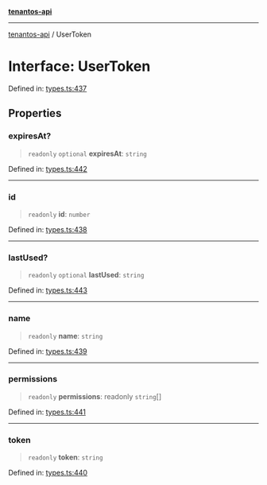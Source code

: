 [**tenantos-api**](../README.md)

***

[tenantos-api](../globals.md) / UserToken

# Interface: UserToken

Defined in: [types.ts:437](https://github.com/shadmanZero/tenantos-api/blob/5456fdea44f46a63455944d4982f5327cbeb3156/src/types.ts#L437)

## Properties

### expiresAt?

> `readonly` `optional` **expiresAt**: `string`

Defined in: [types.ts:442](https://github.com/shadmanZero/tenantos-api/blob/5456fdea44f46a63455944d4982f5327cbeb3156/src/types.ts#L442)

***

### id

> `readonly` **id**: `number`

Defined in: [types.ts:438](https://github.com/shadmanZero/tenantos-api/blob/5456fdea44f46a63455944d4982f5327cbeb3156/src/types.ts#L438)

***

### lastUsed?

> `readonly` `optional` **lastUsed**: `string`

Defined in: [types.ts:443](https://github.com/shadmanZero/tenantos-api/blob/5456fdea44f46a63455944d4982f5327cbeb3156/src/types.ts#L443)

***

### name

> `readonly` **name**: `string`

Defined in: [types.ts:439](https://github.com/shadmanZero/tenantos-api/blob/5456fdea44f46a63455944d4982f5327cbeb3156/src/types.ts#L439)

***

### permissions

> `readonly` **permissions**: readonly `string`[]

Defined in: [types.ts:441](https://github.com/shadmanZero/tenantos-api/blob/5456fdea44f46a63455944d4982f5327cbeb3156/src/types.ts#L441)

***

### token

> `readonly` **token**: `string`

Defined in: [types.ts:440](https://github.com/shadmanZero/tenantos-api/blob/5456fdea44f46a63455944d4982f5327cbeb3156/src/types.ts#L440)
